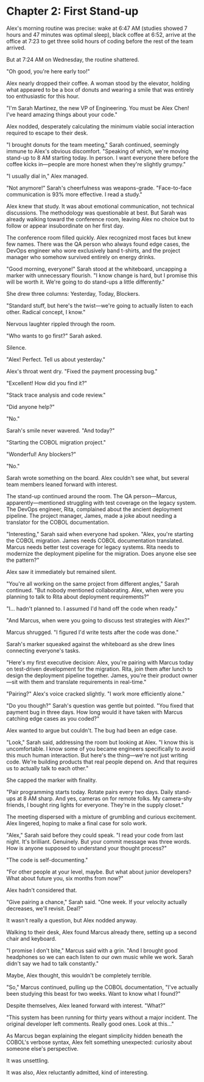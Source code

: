 # Chapter 2: First Stand-up

Alex's morning routine was precise: wake at 6:47 AM (studies showed 7 hours and 47 minutes was optimal sleep), black coffee at 6:52, arrive at the office at 7:23 to get three solid hours of coding before the rest of the team arrived.

But at 7:24 AM on Wednesday, the routine shattered.

"Oh good, you're here early too!" 

Alex nearly dropped their coffee. A woman stood by the elevator, holding what appeared to be a box of donuts and wearing a smile that was entirely too enthusiastic for this hour.

"I'm Sarah Martinez, the new VP of Engineering. You must be Alex Chen! I've heard amazing things about your code."

Alex nodded, desperately calculating the minimum viable social interaction required to escape to their desk.

"I brought donuts for the team meeting," Sarah continued, seemingly immune to Alex's obvious discomfort. "Speaking of which, we're moving stand-up to 8 AM starting today. In person. I want everyone there before the coffee kicks in—people are more honest when they're slightly grumpy."

"I usually dial in," Alex managed.

"Not anymore!" Sarah's cheerfulness was weapons-grade. "Face-to-face communication is 93% more effective. I read a study."

Alex knew that study. It was about emotional communication, not technical discussions. The methodology was questionable at best. But Sarah was already walking toward the conference room, leaving Alex no choice but to follow or appear insubordinate on her first day.

The conference room filled quickly. Alex recognized most faces but knew few names. There was the QA person who always found edge cases, the DevOps engineer who wore exclusively band t-shirts, and the project manager who somehow survived entirely on energy drinks.

"Good morning, everyone!" Sarah stood at the whiteboard, uncapping a marker with unnecessary flourish. "I know change is hard, but I promise this will be worth it. We're going to do stand-ups a little differently."

She drew three columns: Yesterday, Today, Blockers.

"Standard stuff, but here's the twist—we're going to actually listen to each other. Radical concept, I know."

Nervous laughter rippled through the room.

"Who wants to go first?" Sarah asked.

Silence.

"Alex! Perfect. Tell us about yesterday."

Alex's throat went dry. "Fixed the payment processing bug."

"Excellent! How did you find it?"

"Stack trace analysis and code review."

"Did anyone help?"

"No."

Sarah's smile never wavered. "And today?"

"Starting the COBOL migration project."

"Wonderful! Any blockers?"

"No."

Sarah wrote something on the board. Alex couldn't see what, but several team members leaned forward with interest.

The stand-up continued around the room. The QA person—Marcus, apparently—mentioned struggling with test coverage on the legacy system. The DevOps engineer, Rita, complained about the ancient deployment pipeline. The project manager, James, made a joke about needing a translator for the COBOL documentation.

"Interesting," Sarah said when everyone had spoken. "Alex, you're starting the COBOL migration. James needs COBOL documentation translated. Marcus needs better test coverage for legacy systems. Rita needs to modernize the deployment pipeline for the migration. Does anyone else see the pattern?"

Alex saw it immediately but remained silent.

"You're all working on the same project from different angles," Sarah continued. "But nobody mentioned collaborating. Alex, when were you planning to talk to Rita about deployment requirements?"

"I... hadn't planned to. I assumed I'd hand off the code when ready."

"And Marcus, when were you going to discuss test strategies with Alex?"

Marcus shrugged. "I figured I'd write tests after the code was done."

Sarah's marker squeaked against the whiteboard as she drew lines connecting everyone's tasks.

"Here's my first executive decision: Alex, you're pairing with Marcus today on test-driven development for the migration. Rita, join them after lunch to design the deployment pipeline together. James, you're their product owner—sit with them and translate requirements in real-time."

"Pairing?" Alex's voice cracked slightly. "I work more efficiently alone."

"Do you though?" Sarah's question was gentle but pointed. "You fixed that payment bug in three days. How long would it have taken with Marcus catching edge cases as you coded?"

Alex wanted to argue but couldn't. The bug had been an edge case.

"Look," Sarah said, addressing the room but looking at Alex. "I know this is uncomfortable. I know some of you became engineers specifically to avoid this much human interaction. But here's the thing—we're not just writing code. We're building products that real people depend on. And that requires us to actually talk to each other."

She capped the marker with finality.

"Pair programming starts today. Rotate pairs every two days. Daily stand-ups at 8 AM sharp. And yes, cameras on for remote folks. My camera-shy friends, I bought ring lights for everyone. They're in the supply closet."

The meeting dispersed with a mixture of grumbling and curious excitement. Alex lingered, hoping to make a final case for solo work.

"Alex," Sarah said before they could speak. "I read your code from last night. It's brilliant. Genuinely. But your commit message was three words. How is anyone supposed to understand your thought process?"

"The code is self-documenting."

"For other people at your level, maybe. But what about junior developers? What about future you, six months from now?"

Alex hadn't considered that.

"Give pairing a chance," Sarah said. "One week. If your velocity actually decreases, we'll revisit. Deal?"

It wasn't really a question, but Alex nodded anyway.

Walking to their desk, Alex found Marcus already there, setting up a second chair and keyboard.

"I promise I don't bite," Marcus said with a grin. "And I brought good headphones so we can each listen to our own music while we work. Sarah didn't say we had to talk constantly."

Maybe, Alex thought, this wouldn't be completely terrible.

"So," Marcus continued, pulling up the COBOL documentation, "I've actually been studying this beast for two weeks. Want to know what I found?"

Despite themselves, Alex leaned forward with interest. "What?"

"This system has been running for thirty years without a major incident. The original developer left comments. Really good ones. Look at this..."

As Marcus began explaining the elegant simplicity hidden beneath the COBOL's verbose syntax, Alex felt something unexpected: curiosity about someone else's perspective.

It was unsettling.

It was also, Alex reluctantly admitted, kind of interesting.